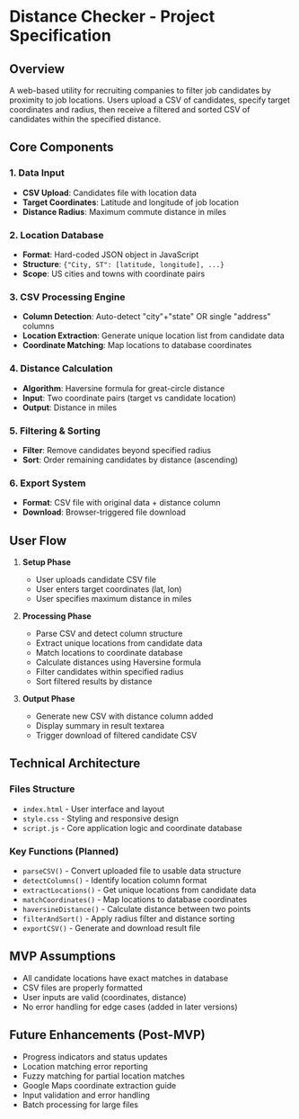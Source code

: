 # Distance Checker - Project Specification

## Overview
A web-based utility for recruiting companies to filter job candidates by proximity to job locations. Users upload a CSV of candidates, specify target coordinates and radius, then receive a filtered and sorted CSV of candidates within the specified distance.

## Core Components

### 1. Data Input
- **CSV Upload**: Candidates file with location data
- **Target Coordinates**: Latitude and longitude of job location
- **Distance Radius**: Maximum commute distance in miles

### 2. Location Database
- **Format**: Hard-coded JSON object in JavaScript
- **Structure**: `{"City, ST": [latitude, longitude], ...}`
- **Scope**: US cities and towns with coordinate pairs

### 3. CSV Processing Engine
- **Column Detection**: Auto-detect "city"+"state" OR single "address" columns
- **Location Extraction**: Generate unique location list from candidate data
- **Coordinate Matching**: Map locations to database coordinates

### 4. Distance Calculation
- **Algorithm**: Haversine formula for great-circle distance
- **Input**: Two coordinate pairs (target vs candidate location)
- **Output**: Distance in miles

### 5. Filtering & Sorting
- **Filter**: Remove candidates beyond specified radius
- **Sort**: Order remaining candidates by distance (ascending)

### 6. Export System
- **Format**: CSV file with original data + distance column
- **Download**: Browser-triggered file download

## User Flow

1. **Setup Phase**
   - User uploads candidate CSV file
   - User enters target coordinates (lat, lon)
   - User specifies maximum distance in miles

2. **Processing Phase**
   - Parse CSV and detect column structure
   - Extract unique locations from candidate data
   - Match locations to coordinate database
   - Calculate distances using Haversine formula
   - Filter candidates within specified radius
   - Sort filtered results by distance

3. **Output Phase**
   - Generate new CSV with distance column added
   - Display summary in result textarea
   - Trigger download of filtered candidate CSV

## Technical Architecture

### Files Structure
- `index.html` - User interface and layout
- `style.css` - Styling and responsive design
- `script.js` - Core application logic and coordinate database

### Key Functions (Planned)
- `parseCSV()` - Convert uploaded file to usable data structure
- `detectColumns()` - Identify location column format
- `extractLocations()` - Get unique locations from candidate data
- `matchCoordinates()` - Map locations to database coordinates
- `haversineDistance()` - Calculate distance between two points
- `filterAndSort()` - Apply radius filter and distance sorting
- `exportCSV()` - Generate and download result file

## MVP Assumptions
- All candidate locations have exact matches in database
- CSV files are properly formatted
- User inputs are valid (coordinates, distance)
- No error handling for edge cases (added in later versions)

## Future Enhancements (Post-MVP)
- Progress indicators and status updates
- Location matching error reporting
- Fuzzy matching for partial location matches
- Google Maps coordinate extraction guide
- Input validation and error handling
- Batch processing for large files